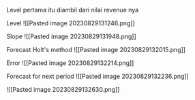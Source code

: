 
Level pertama itu diambil dari nilai revenue nya

Level
![[Pasted image 20230829131246.png]]

Slope
![[Pasted image 20230829131948.png]]

Forecast Holt's method
![[Pasted image 20230829132015.png]]

Error
![[Pasted image 20230829132214.png]]

Forecast for next period
![[Pasted image 20230829132236.png]]

![[Pasted image 20230829132630.png]]